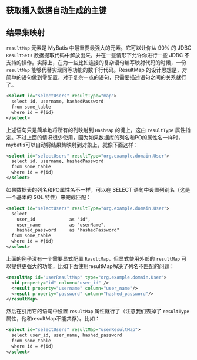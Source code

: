 ## 获取插入数据自动生成的主键

## 结果集映射

`resultMap` 元素是 MyBatis 中最重要最强大的元素。它可以让你从 90% 的 JDBC `ResultSets` 数据提取代码中解放出来，并在一些情形下允许你进行一些 JDBC 不支持的操作。实际上，在为一些比如连接的复杂语句编写映射代码的时候，一份 `resultMap` 能够代替实现同等功能的数千行代码。ResultMap 的设计思想是，对简单的语句做到零配置，对于复杂一点的语句，只需要描述语句之间的关系就行了。

```xml
<select id="selectUsers" resultType="map">
  select id, username, hashedPassword
  from some_table
  where id = #{id}
</select>
```

上述语句只是简单地将所有的列映射到 `HashMap` 的键上，这由 `resultType` 属性指定。不过上面的情况很少使用，因为如果数据库的列名和PO的属性名一样时，mybatis可以自动将结果集映射到对象上，就像下面这样：

```xml
<select id="selectUsers" resultType="org.example.domain.User">
  select id, username, hashedPassword
  from some_table
  where id = #{id}
</select>
```

如果数据表的列名和PO属性名不一样，可以在 SELECT 语句中设置列别名（这是一个基本的 SQL 特性）来完成匹配：

```xml
<select id="selectUsers" resultType="org.example.domain.User">
  select
    user_id             as "id",
    user_name           as "userName",
    hashed_password     as "hashedPassword"
  from some_table
  where id = #{id}
</select>
```

上面的例子没有一个需要显式配置 `ResultMap`，但显式使用外部的 `resultMap` 可以提供更强大的功能，比如下面使用resultMap解决了列名不匹配的问题：

```xml
<resultMap id="userResultMap" type="org.example.domain.User">
  <id property="id" column="user_id" />
  <result property="username" column="user_name"/>
  <result property="password" column="hashed_password"/>
</resultMap>
```

然后在引用它的语句中设置 `resultMap` 属性就行了（注意我们去掉了 `resultType` 属性，他和resultMap不能共存）。比如：

```xml
<select id="selectUsers" resultMap="userResultMap">
  select user_id, user_name, hashed_password
  from some_table
  where id = #{id}
</select>
```

